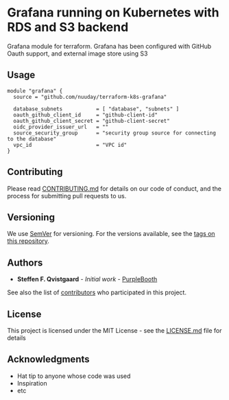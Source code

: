 # Grafana running on Kubernetes with RDS and S3 backend
Grafana module for terraform. Grafana has been configured with GitHub Oauth support, and external image store using S3

## Usage
```
module "grafana" {
  source = "github.com/nuuday/terraform-k8s-grafana"

  database_subnets           = [ "database", "subnets" ]
  oauth_github_client_id     = "github-client-id"
  oauth_github_client_secret = "github-client-secret"
  oidc_provider_issuer_url   = ""
  source_security_group      = "security group source for connecting to the database"
  vpc_id                     = "VPC id"
}
```

## Contributing

Please read [CONTRIBUTING.md](CONTRIBUTING.md) for details on our code of conduct, and the process for submitting pull requests to us.

## Versioning

We use [SemVer](http://semver.org/) for versioning. For the versions available, see the [tags on this repository](https://github.com/nuuday/terraform-aws-kubernetes-grafana/tags).

## Authors

* **Steffen F. Qvistgaard** - *Initial work* - [PurpleBooth](https://github.com/qvistgaard)

See also the list of [contributors](https://github.com/nuuday/project/contributors) who participated in this project.

## License

This project is licensed under the MIT License - see the [LICENSE.md](LICENSE.md) file for details

## Acknowledgments

* Hat tip to anyone whose code was used
* Inspiration
* etc

